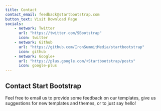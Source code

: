 ```yaml
---
title: Contact
contact_email: feedback@startbootstrap.com
button_text: Visit Download Page
socials:
    - network: Twitter
      url: "https://twitter.com/SBootstrap"
      icon: twitter
    - network: Github
      url: "https://github.com/IronSummitMedia/startbootstrap"
      icon: github
    - network: Google+
      url: "https://plus.google.com/+Startbootstrap/posts"
      icon: google-plus
---
```


## Contact Start Bootstrap

Feel free to email us to provide some feedback on our templates, give us suggestions for new templates and themes, or to just say hello!